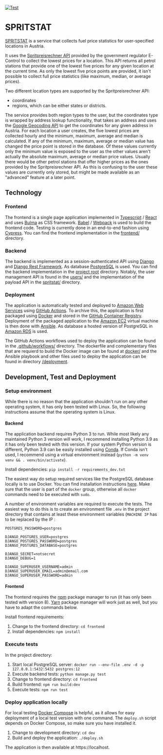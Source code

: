 [![Test](https://github.com/tgamauf/spritstat/actions/workflows/test.yml/badge.svg)](
https://github.com/tgamauf/spritstat/actions/workflows/test.yml
)
# SPRITSTAT

[SPRITSTAT](https://sprit.thga.at) is a service that collects fuel price statistics for user-specified locations in 
Austria.

It uses the [Spritpreisrechner API](
https://api.e-control.at/sprit/1.0/doc/index.html?url=https://api.e-control.at/sprit/1.0/api-docs%3Fgroup%3Dpublic-api)
provided by the government regulator E-Control to collect the lowest prices for a location. This API returns all petrol 
stations that provide one of the lowest five prices for any given location at the current time.
As only the lowest five price points are provided, it isn't possible to collect full price statistics (like maximum, 
median, or average prices).

Two different location types are supported by the Spritpreisrechner API:
- coordinates
- regions, which can be either states or districts.

The service provides both region types to the user, but the coordinates type is wrapped by address lookup functionality,
that takes an address and uses the [Google Geocoding API](https://developers.google.com/maps/documentation/geocoding/overview)
to get the coordinates for any given address in Austria.
For each location a user creates, the five lowest prices are collected hourly and the minimum, maximum, average and 
median is calculated. If any of the minimum, maximum, average or median value has changed the price point is stored in 
the database. Of these values currently only the minimum value is exposed to the user as the other values aren't 
actually the absolute maximum, average or median price values. Usually there would be other petrol stations that offer
higher prices as the ones provided by the Spritpreisrechner API. As this is confusing to the user these values are
currently only stored, but might be made available as an "advanced" feature at a later point.


## Technology

### Frontend
The frontend is a single page application implemented in [Typescript](https://www.typescriptlang.org/) /
[React](https://reactjs.org/) and uses [Bulma](https://bulma.io/) as CSS framework. [Babel](https://babeljs.io/) /
[Webpack](https://webpack.js.org/) is used to build the frontend code. Testing is currently done in an end-to-end 
fashion using [Cypress](https://www.cypress.io/). You can find the frontend implementation in the [frontend/](
https://github.com/tgamauf/spritstat/tree/main/frontend) directory.

### Backend
The backend is implemented as a session-authenticated API using [Django](https://www.djangoproject.com/) and [Django
Rest Framework](https://www.django-rest-framework.org/). As database [PostgreSQL](https://www.postgresql.org/) is used.
You can find the backend implementation in the [project root](https://github.com/tgamauf/spritstat/) directory. Notably,
the user management API is found in the [users/](https://github.com/tgamauf/spritstat/tree/main/users/) and the 
implementation of the payload API in the [spritstat/](https://github.com/tgamauf/spritstat/tree/main/spritstat/) 
directory.

### Deployment
The application is automatically tested and deployed to [Amazon Web Services](https://aws.amazon.com/) using [GitHub 
Actions](https://docs.github.com/en/actions). To archive this, the application is first packaged using [Docker](
https://www.docker.com/) and stored in the [GitHub Container Registry](
https://docs.github.com/en/packages/working-with-a-github-packages-registry/working-with-the-container-registry). 
Deployment of the packaged application to the [Amazon EC2](https://aws.amazon.com/ec2/) virtual machine is then done 
with [Ansible](https://www.ansible.com/). As database a hosted version of PostgreSQL in [Amazon RDS](
https://aws.amazon.com/rds/) is used.

The GitHub Actions workflows used to deploy the application can be found in the [.github/workflows/](
https://github.com/tgamauf/spritstat/tree/main/.github/workflows/) directory. The dockerfile and complementary files 
that are requierd to build the Docker image can be found at [docker/](
https://github.com/tgamauf/spritstat/tree/main/docker/) and the Ansible playbook and other files used to deploy the 
application can be found in directory [/deployment](https://github.com/tgamauf/spritstat/tree/main/deployment/).


## Development, Test and Deployment

### Setup environment

While there is no reason that the application shouldn't run on any other operating system, it has only been tested with
Linux. So, the following instructions assume that the operating system is Linux.

#### Backend
The application backend requires Python 3 to run. While most likely any maintained Python 3 version will work, I
recommend installing Python 3.9 as it has only been tested with this version. If your system Python version is
different, Python 3.9 can be easily installed using [Conda](https://conda.io). If Conda isn't used, I recommend using
a virtual environment instead (`python -m venv venv && . venv/bin/activate`).

Install dependencies: `pip install -r requirements_dev.txt`

The easiest way do setup required services like the PostgreSQL database locally is to use Docker. You can find 
installation instructions [here](https://docs.docker.com/engine/install/). Make sure that the user is part of the 
`docker` group, otherwise all `docker` commands need to be executed with `sudo`.

A number of environment variables are required to execute the tests. The easiest way to do this is to create an
environment file `.env` in the project directory that contains at least these environment variables (`MACHINE IP` has
to be replaced by the IP :
```
POSTGRES_PASSWORD=postgres

DJANGO_POSTGRES_USER=postgres
DJANGO_POSTGRES_PASSWORD=postgres
DJANGO_POSTGRES_DATABASE=postgres

DJANGO_SECRET=notsecret
DJANGO_DEBUG=1

DJANGO_SUPERUSER_USERNAME=admin
DJANGO_SUPERUSER_EMAIL=admin@email.com
DJANGO_SUPERUSER_PASSWORD=admin
```

#### Frontend

The frontend requires the [npm](https://docs.npmjs.com/) package manager to run (it has only been tested with version 
8). [Yarn](https://yarnpkg.com/) package manager will work just as well, but you have to adapt the commands below.

Install frontend requirements:
1. Change to the frontend directory: `cd frontend`
2. Install dependencies: `npm install`

### Execute tests

In the project directory:
1. Start local PostgreSQL server:  `docker run --env-file .env -d -p 127.0.0.1:5432:5432 postgres:12`
2. Execute backend tests: `python manage.py test`
3. Change to frontend directory: `cd frontend`
4. Build frontend: `npm run build:dev`
5. Execute tests: `npm run test`

### Deploy application locally

For local testing [Docker Compose](https://docs.docker.com/compose/) is helpful, as it allows for easy deployment of a 
local test version with one command. The `deploy.sh` script depends on Docker Compose, so make sure you have installed
it.

1. Change to development directory: `cd dev`
2. Build and deploy the application: `./deploy.sh`

The application is then available at https://localhost.
